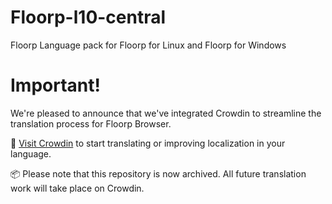 # Floorp-l10-central
Floorp Language pack for Floorp for Linux and Floorp for Windows 

# Important!
We're pleased to announce that we've integrated Crowdin to streamline the translation process for Floorp Browser.

🔗 [Visit Crowdin](https://crowdin.com/project/floorp-browser) to start translating or improving localization in your language.

📦 Please note that this repository is now archived. All future translation work will take place on Crowdin.
